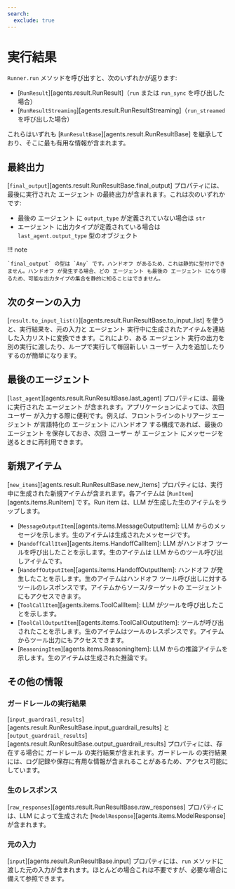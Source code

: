 ```yaml
---
search:
  exclude: true
---
```

# 実行結果

`Runner.run` メソッドを呼び出すと、次のいずれかが返ります:

-   [`RunResult`][agents.result.RunResult]（`run` または `run_sync` を呼び出した場合）
-   [`RunResultStreaming`][agents.result.RunResultStreaming]（`run_streamed` を呼び出した場合）

これらはいずれも [`RunResultBase`][agents.result.RunResultBase] を継承しており、そこに最も有用な情報が含まれます。

## 最終出力

[`final_output`][agents.result.RunResultBase.final_output] プロパティには、最後に実行された エージェント の最終出力が含まれます。これは次のいずれかです:

-   最後の エージェント に `output_type` が定義されていない場合は `str`
-   エージェント に出力タイプが定義されている場合は `last_agent.output_type` 型のオブジェクト

!!! note

    `final_output` の型は `Any` です。ハンドオフ があるため、これは静的に型付けできません。ハンドオフ が発生する場合、どの エージェント も最後の エージェント になり得るため、可能な出力タイプの集合を静的に知ることはできません。

## 次のターンの入力

[`result.to_input_list()`][agents.result.RunResultBase.to_input_list] を使うと、実行結果を、元の入力と エージェント 実行中に生成されたアイテムを連結した入力リストに変換できます。これにより、ある エージェント 実行の出力を別の実行に渡したり、ループで実行して毎回新しい ユーザー 入力を追加したりするのが簡単になります。

## 最後のエージェント

[`last_agent`][agents.result.RunResultBase.last_agent] プロパティには、最後に実行された エージェント が含まれます。アプリケーションによっては、次回 ユーザー が入力する際に便利です。例えば、フロントラインのトリアージ エージェント が言語特化の エージェント にハンドオフ する構成であれば、最後の エージェント を保存しておき、次回 ユーザー が エージェント にメッセージを送るときに再利用できます。

## 新規アイテム

[`new_items`][agents.result.RunResultBase.new_items] プロパティには、実行中に生成された新規アイテムが含まれます。各アイテムは [`RunItem`][agents.items.RunItem] です。Run item は、LLM が生成した生のアイテムをラップします。

-   [`MessageOutputItem`][agents.items.MessageOutputItem]: LLM からのメッセージを示します。生のアイテムは生成されたメッセージです。
-   [`HandoffCallItem`][agents.items.HandoffCallItem]: LLM がハンドオフ ツールを呼び出したことを示します。生のアイテムは LLM からのツール呼び出しアイテムです。
-   [`HandoffOutputItem`][agents.items.HandoffOutputItem]: ハンドオフ が発生したことを示します。生のアイテムはハンドオフ ツール呼び出しに対するツールのレスポンスです。アイテムからソース/ターゲットの エージェント にもアクセスできます。
-   [`ToolCallItem`][agents.items.ToolCallItem]: LLM がツールを呼び出したことを示します。
-   [`ToolCallOutputItem`][agents.items.ToolCallOutputItem]: ツールが呼び出されたことを示します。生のアイテムはツールのレスポンスです。アイテムからツール出力にもアクセスできます。
-   [`ReasoningItem`][agents.items.ReasoningItem]: LLM からの推論アイテムを示します。生のアイテムは生成された推論です。

## その他の情報

### ガードレールの実行結果

[`input_guardrail_results`][agents.result.RunResultBase.input_guardrail_results] と [`output_guardrail_results`][agents.result.RunResultBase.output_guardrail_results] プロパティには、存在する場合に ガードレール の実行結果が含まれます。ガードレール の実行結果には、ログ記録や保存に有用な情報が含まれることがあるため、アクセス可能にしています。

### 生のレスポンス

[`raw_responses`][agents.result.RunResultBase.raw_responses] プロパティには、LLM によって生成された [`ModelResponse`][agents.items.ModelResponse] が含まれます。

### 元の入力

[`input`][agents.result.RunResultBase.input] プロパティには、`run` メソッドに渡した元の入力が含まれます。ほとんどの場合これは不要ですが、必要な場合に備えて参照できます。
